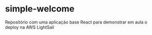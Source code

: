 # simple-welcome

Repositório com uma aplicação base React para demonstrar em aula o deploy na AWS LightSail
